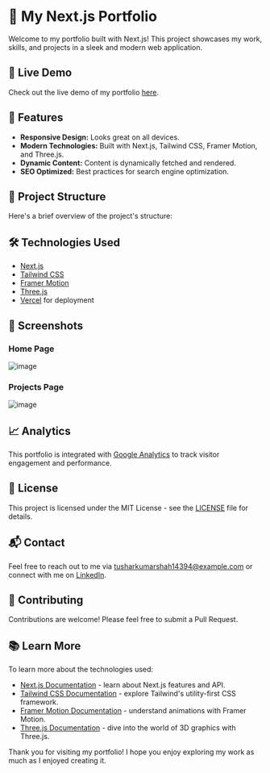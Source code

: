 # 🌟 My Next.js Portfolio

Welcome to my portfolio built with Next.js! This project showcases my work, skills, and projects in a sleek and modern web application.

## 🚀 Live Demo
Check out the live demo of my portfolio [here](https://tushar-portfolio-lemon.vercel.app/).

## 🎨 Features
- **Responsive Design:** Looks great on all devices.
- **Modern Technologies:** Built with Next.js, Tailwind CSS, Framer Motion, and Three.js.
- **Dynamic Content:** Content is dynamically fetched and rendered.
- **SEO Optimized:** Best practices for search engine optimization.

## 📂 Project Structure
Here's a brief overview of the project's structure:


## 🛠️ Technologies Used
- [Next.js](https://nextjs.org/)
- [Tailwind CSS](https://tailwindcss.com/)
- [Framer Motion](https://www.framer.com/motion/)
- [Three.js](https://threejs.org/)
- [Vercel](https://vercel.com/) for deployment

## 📸 Screenshots
### Home Page
![image](https://github.com/tusharshah21/tushar-repo/assets/96661387/06372468-e79c-4214-abcd-22ce1a2ef195)

### Projects Page
![image](https://github.com/tusharshah21/tushar-repo/assets/96661387/595f9ca4-6237-49c9-a3ba-62c377927372)

## 📈 Analytics
This portfolio is integrated with [Google Analytics](https://analytics.google.com/) to track visitor engagement and performance.

## 📄 License
This project is licensed under the MIT License - see the [LICENSE](LICENSE) file for details.

## 📬 Contact
Feel free to reach out to me via [tusharkumarshah14394@example.com](mailto:tusharkumarshah14394@example.com) or connect with me on [LinkedIn](https://www.linkedin.com/in/tushar21shah/).

## 🤝 Contributing
Contributions are welcome! Please feel free to submit a Pull Request.

## 📚 Learn More
To learn more about the technologies used:
- [Next.js Documentation](https://nextjs.org/docs) - learn about Next.js features and API.
- [Tailwind CSS Documentation](https://tailwindcss.com/docs) - explore Tailwind's utility-first CSS framework.
- [Framer Motion Documentation](https://www.framer.com/api/motion/) - understand animations with Framer Motion.
- [Three.js Documentation](https://threejs.org/docs/) - dive into the world of 3D graphics with Three.js.

Thank you for visiting my portfolio! I hope you enjoy exploring my work as much as I enjoyed creating it.
